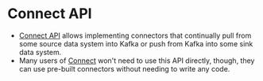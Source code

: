 # Connect API
- [Connect API](https://kafka.apache.org/documentation.html#connectapi) allows implementing connectors that continually pull from some source data system into Kafka or push from Kafka into some sink data system.
- Many users of [Connect](https://github.com/Anshul619/data-engineering/tree/main/DataConnectors/KafkaConnect.md) won't need to use this API directly, though, they can use pre-built connectors without needing to write any code.